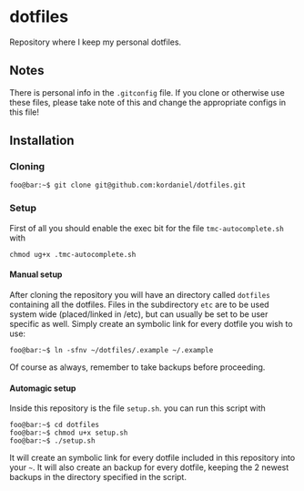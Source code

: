 # dotfiles
Repository where I keep my personal dotfiles.

## Notes
There is personal info in the `.gitconfig` file. If you clone or otherwise use these files, please take note of this and change the appropriate configs in this file!

## Installation

### Cloning
```console
foo@bar:~$ git clone git@github.com:kordaniel/dotfiles.git
```

### Setup
First of all you should enable the exec bit for the file `tmc-autocomplete.sh` with
```console
chmod ug+x .tmc-autocomplete.sh
```

#### Manual setup
After cloning the repository you will have an directory called `dotfiles` containing all the dotfiles. Files in the subdirectory `etc` are to be used system wide (placed/linked in /etc), but can usually be set to be user specific as well. Simply create an symbolic link for every dotfile you wish to use:
```console
foo@bar:~$ ln -sfnv ~/dotfiles/.example ~/.example

```
Of course as always, remember to take backups before proceeding.

#### Automagic setup
Inside this repository is the file `setup.sh`. you can run this script with
```console
foo@bar:~$ cd dotfiles
foo@bar:~$ chmod u+x setup.sh
foo@bar:~$ ./setup.sh
```
It will create an symbolic link for every dotfile included in this repository into your `~`. It will also create an backup for every dotfile, keeping the 2 newest backups in the directory specified in the script.
